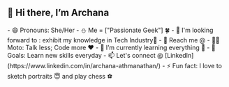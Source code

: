 <h2>👋 Hi there, I’m Archana </h2>
- 😄 Pronouns: She/Her
- ⛄ Me = ["Passionate Geek"] 🍀
- 👀 I'm looking forward to : exhibit my knowledge in Tech Industry🤝
- 💌 Reach me @ <arc1stmail@gmail.com>
- 👨‍💻 Moto: Talk less; Code more ❤️
- 🌱 I’m currently learning everything 🤣
- 🎯 Goals: Learn new skills everyday
- 📫 Let's connect @ [LinkedIn](https://www.linkedin.com/in/archana-athmanathan/)
- ⚡ Fun fact: I love to sketch portraits 😇 and play chess ⚽
  
  
<!---
ArchanaAthmanathan/ArchanaAthmanathan is a ✨ special ✨ repository because its `README.md` (this file) appears on your GitHub profile.
You can click the Preview link to take a look at your changes.
--->
